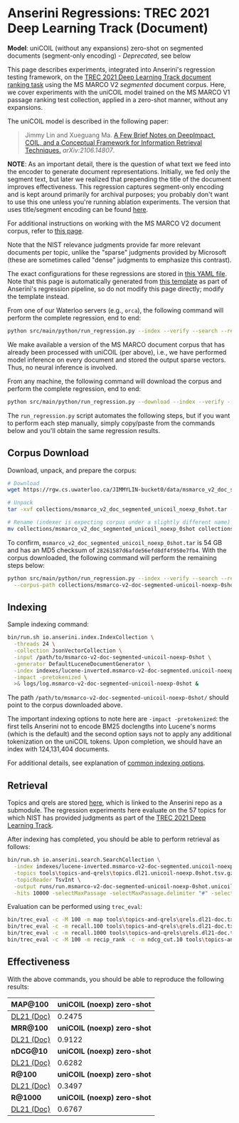 # Anserini Regressions: TREC 2021 Deep Learning Track (Document)

**Model**: uniCOIL (without any expansions) zero-shot on segmented documents (segment-only encoding) - _Deprecated_, see below

This page describes experiments, integrated into Anserini's regression testing framework, on the [TREC 2021 Deep Learning Track document ranking task](https://trec.nist.gov/data/deep2021.html) using the MS MARCO V2 _segmented_ document corpus.
Here, we cover experiments with the uniCOIL model trained on the MS MARCO V1 passage ranking test collection, applied in a zero-shot manner, without any expansions.

The uniCOIL model is described in the following paper:

> Jimmy Lin and Xueguang Ma. [A Few Brief Notes on DeepImpact, COIL, and a Conceptual Framework for Information Retrieval Techniques.](https://arxiv.org/abs/2106.14807) _arXiv:2106.14807_.

**NOTE**: As an important detail, there is the question of what text we feed into the encoder to generate document representations.
Initially, we fed only the segment text, but later we realized that prepending the title of the document improves effectiveness.
This regression captures segment-only encoding and is kept around primarily for archival purposes; you probably don't want to use this one unless you're running ablation experiments.
The version that uses title/segment encoding can be found [here](regressions-dl21-doc-segmented-unicoil-noexp-0shot-v2.md).

For additional instructions on working with the MS MARCO V2 document corpus, refer to [this page](../../docs/experiments-msmarco-v2.md).

Note that the NIST relevance judgments provide far more relevant documents per topic, unlike the "sparse" judgments provided by Microsoft (these are sometimes called "dense" judgments to emphasize this contrast).

The exact configurations for these regressions are stored in [this YAML file](../../src/main/resources/regression/dl21-doc-segmented.unicoil-noexp-0shot.cached.yaml).
Note that this page is automatically generated from [this template](../../src/main/resources/docgen/templates/dl21-doc-segmented.unicoil-noexp-0shot.cached.template) as part of Anserini's regression pipeline, so do not modify this page directly; modify the template instead.

From one of our Waterloo servers (e.g., `orca`), the following command will perform the complete regression, end to end:

```bash
python src/main/python/run_regression.py --index --verify --search --regression dl21-doc-segmented.unicoil-noexp-0shot.cached
```

We make available a version of the MS MARCO document corpus that has already been processed with uniCOIL (per above), i.e., we have performed model inference on every document and stored the output sparse vectors.
Thus, no neural inference is involved.

From any machine, the following command will download the corpus and perform the complete regression, end to end:

```bash
python src/main/python/run_regression.py --download --index --verify --search --regression dl21-doc-segmented.unicoil-noexp-0shot.cached
```

The `run_regression.py` script automates the following steps, but if you want to perform each step manually, simply copy/paste from the commands below and you'll obtain the same regression results.

## Corpus Download

Download, unpack, and prepare the corpus:

```bash
# Download
wget https://rgw.cs.uwaterloo.ca/JIMMYLIN-bucket0/data/msmarco_v2_doc_segmented_unicoil_noexp_0shot.tar -P collections/

# Unpack
tar -xvf collections/msmarco_v2_doc_segmented_unicoil_noexp_0shot.tar -C collections/

# Rename (indexer is expecting corpus under a slightly different name)
mv collections/msmarco_v2_doc_segmented_unicoil_noexp_0shot collections/msmarco-v2-doc-segmented-unicoil-noexp-0shot
```

To confirm, `msmarco_v2_doc_segmented_unicoil_noexp_0shot.tar` is 54 GB and has an MD5 checksum of `28261587d6afde56efd8df4f950e7fb4`.
With the corpus downloaded, the following command will perform the remaining steps below:

```bash
python src/main/python/run_regression.py --index --verify --search --regression dl21-doc-segmented.unicoil-noexp-0shot.cached \
  --corpus-path collections/msmarco-v2-doc-segmented-unicoil-noexp-0shot
```

## Indexing

Sample indexing command:

```bash
bin/run.sh io.anserini.index.IndexCollection \
  -threads 24 \
  -collection JsonVectorCollection \
  -input /path/to/msmarco-v2-doc-segmented-unicoil-noexp-0shot \
  -generator DefaultLuceneDocumentGenerator \
  -index indexes/lucene-inverted.msmarco-v2-doc-segmented.unicoil-noexp-0shot/ \
  -impact -pretokenized \
  >& logs/log.msmarco-v2-doc-segmented-unicoil-noexp-0shot &
```

The path `/path/to/msmarco-v2-doc-segmented-unicoil-noexp-0shot/` should point to the corpus downloaded above.

The important indexing options to note here are `-impact -pretokenized`: the first tells Anserini not to encode BM25 doclengths into Lucene's norms (which is the default) and the second option says not to apply any additional tokenization on the uniCOIL tokens.
Upon completion, we should have an index with 124,131,404 documents.

For additional details, see explanation of [common indexing options](../../docs/common-indexing-options.md).

## Retrieval

Topics and qrels are stored [here](https://github.com/castorini/anserini-tools/tree/master/topics-and-qrels), which is linked to the Anserini repo as a submodule.
The regression experiments here evaluate on the 57 topics for which NIST has provided judgments as part of the [TREC 2021 Deep Learning Track](https://trec.nist.gov/data/deep2021.html).

After indexing has completed, you should be able to perform retrieval as follows:

```bash
bin/run.sh io.anserini.search.SearchCollection \
  -index indexes/lucene-inverted.msmarco-v2-doc-segmented.unicoil-noexp-0shot/ \
  -topics tools\topics-and-qrels\topics.dl21.unicoil-noexp.0shot.tsv.gz \
  -topicReader TsvInt \
  -output runs/run.msmarco-v2-doc-segmented-unicoil-noexp-0shot.unicoil-noexp-0shot-cached.topics.dl21.unicoil-noexp.0shot.txt \
  -hits 10000 -selectMaxPassage -selectMaxPassage.delimiter "#" -selectMaxPassage.hits 1000 -impact -pretokenized &
```

Evaluation can be performed using `trec_eval`:

```bash
bin/trec_eval -c -M 100 -m map tools\topics-and-qrels\qrels.dl21-doc.txt runs/run.msmarco-v2-doc-segmented-unicoil-noexp-0shot.unicoil-noexp-0shot-cached.topics.dl21.unicoil-noexp.0shot.txt
bin/trec_eval -c -m recall.100 tools\topics-and-qrels\qrels.dl21-doc.txt runs/run.msmarco-v2-doc-segmented-unicoil-noexp-0shot.unicoil-noexp-0shot-cached.topics.dl21.unicoil-noexp.0shot.txt
bin/trec_eval -c -m recall.1000 tools\topics-and-qrels\qrels.dl21-doc.txt runs/run.msmarco-v2-doc-segmented-unicoil-noexp-0shot.unicoil-noexp-0shot-cached.topics.dl21.unicoil-noexp.0shot.txt
bin/trec_eval -c -M 100 -m recip_rank -c -m ndcg_cut.10 tools\topics-and-qrels\qrels.dl21-doc.txt runs/run.msmarco-v2-doc-segmented-unicoil-noexp-0shot.unicoil-noexp-0shot-cached.topics.dl21.unicoil-noexp.0shot.txt
```

## Effectiveness

With the above commands, you should be able to reproduce the following results:

| **MAP@100**                                                                                                  | **uniCOIL (noexp) zero-shot**|
|:-------------------------------------------------------------------------------------------------------------|-----------|
| [DL21 (Doc)](https://microsoft.github.io/msmarco/TREC-Deep-Learning)                                         | 0.2475    |
| **MRR@100**                                                                                                  | **uniCOIL (noexp) zero-shot**|
| [DL21 (Doc)](https://microsoft.github.io/msmarco/TREC-Deep-Learning)                                         | 0.9122    |
| **nDCG@10**                                                                                                  | **uniCOIL (noexp) zero-shot**|
| [DL21 (Doc)](https://microsoft.github.io/msmarco/TREC-Deep-Learning)                                         | 0.6282    |
| **R@100**                                                                                                    | **uniCOIL (noexp) zero-shot**|
| [DL21 (Doc)](https://microsoft.github.io/msmarco/TREC-Deep-Learning)                                         | 0.3497    |
| **R@1000**                                                                                                   | **uniCOIL (noexp) zero-shot**|
| [DL21 (Doc)](https://microsoft.github.io/msmarco/TREC-Deep-Learning)                                         | 0.6767    |
